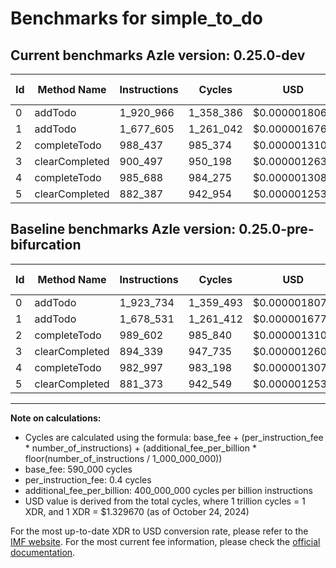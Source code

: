 # Benchmarks for simple_to_do

## Current benchmarks Azle version: 0.25.0-dev

| Id  | Method Name    | Instructions | Cycles    | USD           | USD/Million Calls | Change                            |
| --- | -------------- | ------------ | --------- | ------------- | ----------------- | --------------------------------- |
| 0   | addTodo        | 1_920_966    | 1_358_386 | $0.0000018062 | $1.80             | <font color="green">-2_768</font> |
| 1   | addTodo        | 1_677_605    | 1_261_042 | $0.0000016768 | $1.67             | <font color="green">-926</font>   |
| 2   | completeTodo   | 988_437      | 985_374   | $0.0000013102 | $1.31             | <font color="green">-1_165</font> |
| 3   | clearCompleted | 900_497      | 950_198   | $0.0000012634 | $1.26             | <font color="red">+6_158</font>   |
| 4   | completeTodo   | 985_688      | 984_275   | $0.0000013088 | $1.30             | <font color="red">+2_691</font>   |
| 5   | clearCompleted | 882_387      | 942_954   | $0.0000012538 | $1.25             | <font color="red">+1_014</font>   |

## Baseline benchmarks Azle version: 0.25.0-pre-bifurcation

| Id  | Method Name    | Instructions | Cycles    | USD           | USD/Million Calls |
| --- | -------------- | ------------ | --------- | ------------- | ----------------- |
| 0   | addTodo        | 1_923_734    | 1_359_493 | $0.0000018077 | $1.80             |
| 1   | addTodo        | 1_678_531    | 1_261_412 | $0.0000016773 | $1.67             |
| 2   | completeTodo   | 989_602      | 985_840   | $0.0000013108 | $1.31             |
| 3   | clearCompleted | 894_339      | 947_735   | $0.0000012602 | $1.26             |
| 4   | completeTodo   | 982_997      | 983_198   | $0.0000013073 | $1.30             |
| 5   | clearCompleted | 881_373      | 942_549   | $0.0000012533 | $1.25             |

---

**Note on calculations:**

-   Cycles are calculated using the formula: base_fee + (per_instruction_fee \* number_of_instructions) + (additional_fee_per_billion \* floor(number_of_instructions / 1_000_000_000))
-   base_fee: 590_000 cycles
-   per_instruction_fee: 0.4 cycles
-   additional_fee_per_billion: 400_000_000 cycles per billion instructions
-   USD value is derived from the total cycles, where 1 trillion cycles = 1 XDR, and 1 XDR = $1.329670 (as of October 24, 2024)

For the most up-to-date XDR to USD conversion rate, please refer to the [IMF website](https://www.imf.org/external/np/fin/data/rms_sdrv.aspx).
For the most current fee information, please check the [official documentation](https://internetcomputer.org/docs/current/developer-docs/gas-cost#execution).
